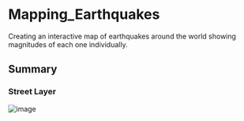 # Mapping_Earthquakes
Creating an interactive map of earthquakes around the world showing magnitudes of each one individually. 

## Summary 
### Street Layer
![image](https://user-images.githubusercontent.com/95777297/182008298-b412cdc0-8650-4bca-b116-6719c69219be.png)




